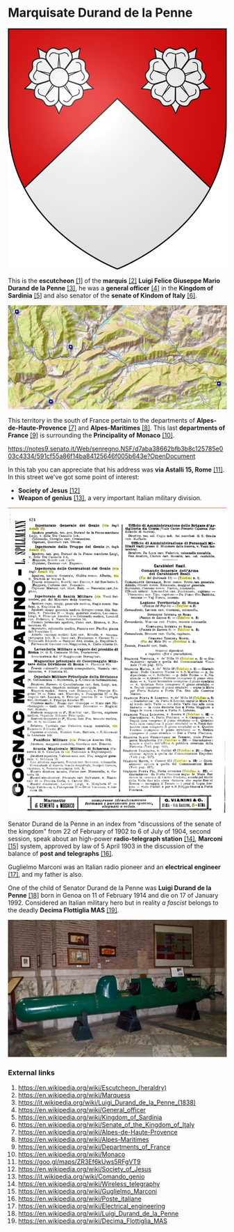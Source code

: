 # Marquisate Durand de la Penne

![Durand de la Penne](../Images/81207908_10221833008156953_4700509236348583936_n.jpg)

This is the **escutcheon** [[1]](https://en.wikipedia.org/wiki/Escutcheon_(heraldry)) of the **marquis** [[2]](https://en.wikipedia.org/wiki/Marquess) **Luigi Felice Giuseppe Mario Durand de la Penne** [[3]](https://it.wikipedia.org/wiki/Luigi_Durand_de_la_Penne_(1838)), he was a **general officer** [[4]](https://en.wikipedia.org/wiki/General_officer) in the **Kingdom of Sardinia** [[5]](https://en.wikipedia.org/wiki/Kingdom_of_Sardinia) and also senator of the **senate of Kindom of Italy** [[6]](https://en.wikipedia.org/wiki/Senate_of_the_Kingdom_of_Italy).

![Marquisate](../Images/marchesedelapenne.jpg)

This territory in the south of France pertain to the departments of **Alpes-de-Haute-Provence** [[7]](https://en.wikipedia.org/wiki/Alpes-de-Haute-Provence) and **Alpes-Maritimes** [[8]](https://en.wikipedia.org/wiki/Alpes-Maritimes). This last **departments of France** [[9]](https://en.wikipedia.org/wiki/Departments_of_France) is surrounding the **Principality of Monaco** [[10]](https://en.wikipedia.org/wiki/Monaco).

https://notes9.senato.it/Web/senregno.NSF/d7aba38662bfb3b8c125785e003c4334/591cf55a86f14ba84125646f005b643e?OpenDocument

In this tab you can appreciate that his address was **via Astalli 15, Rome** [[11]](https://goo.gl/maps/ZR3Ef6kUws5RFgVT9). In this street we've got some point of interest:

- **Society of Jesus** [[12]](https://en.wikipedia.org/wiki/Society_of_Jesus)
- **Weapon of genius** [[13]](https://it.wikipedia.org/wiki/Comando_genio), a very important Italian military division.

![via Astalli 15](../Images/astalli1.png)

Senator Durand de la Penne in an index from "discussions of the senate of the kingdom" from 22 of February  of 1902 to 6 of July of 1904, second session, speak about an high-power **radio-telegraph station** [[14]](https://en.wikipedia.org/wiki/Wireless_telegraphy), **Marconi** [[15]](https://en.wikipedia.org/wiki/Guglielmo_Marconi) system, approved by law of 5 April 1903 in the discussion of the balance of **post and telegraphs** [[16]](https://en.wikipedia.org/wiki/Poste_italiane).

Guglielmo Marconi was an Italian radio pioneer and an **electrical engineer** [[17]](https://en.wikipedia.org/wiki/Electrical_engineering), and my father is also.

One of the child of Senator Durand de la Penne was **Luigi Durand de la Penne** [[18]](https://en.wikipedia.org/wiki/Luigi_Durand_de_la_Penne) born in Genoa on 11 of February 1914 and die on 17 of January 1992. Considered an Italian military hero but in reality *a fascist* belongs to the deadly **Decima Flottiglia MAS** [[19]](https://en.wikipedia.org/wiki/Decima_Flottiglia_MAS).

![Torpedo](../Images/Maiale_SLC.jpg)



### External links

1. https://en.wikipedia.org/wiki/Escutcheon_(heraldry)
2. https://en.wikipedia.org/wiki/Marquess
3. https://it.wikipedia.org/wiki/Luigi_Durand_de_la_Penne_(1838)
4. https://en.wikipedia.org/wiki/General_officer
5. https://en.wikipedia.org/wiki/Kingdom_of_Sardinia
6. https://en.wikipedia.org/wiki/Senate_of_the_Kingdom_of_Italy
7. https://en.wikipedia.org/wiki/Alpes-de-Haute-Provence
8. https://en.wikipedia.org/wiki/Alpes-Maritimes
9. https://en.wikipedia.org/wiki/Departments_of_France
10. https://en.wikipedia.org/wiki/Monaco
11. https://goo.gl/maps/ZR3Ef6kUws5RFgVT9
12. https://en.wikipedia.org/wiki/Society_of_Jesus
13. https://it.wikipedia.org/wiki/Comando_genio
14. https://en.wikipedia.org/wiki/Wireless_telegraphy
15. https://en.wikipedia.org/wiki/Guglielmo_Marconi
16. https://en.wikipedia.org/wiki/Poste_italiane
17. https://en.wikipedia.org/wiki/Electrical_engineering
18. https://en.wikipedia.org/wiki/Luigi_Durand_de_la_Penne
19. https://en.wikipedia.org/wiki/Decima_Flottiglia_MAS

